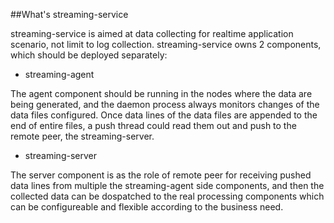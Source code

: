 ##What's streaming-service

streaming-service is aimed at data collecting for realtime application scenario, not limit to log collection. streaming-service owns 2 components, which should be deployed separately:

* streaming-agent

The agent component should be running in the nodes where the data are being generated, and the daemon process always monitors changes of the data files configured. Once data lines of the data files are appended to the end of entire files, a push thread could read them out and push to the remote peer, the streaming-server.

* streaming-server

The server component is as the role of remote peer for receiving pushed data lines from multiple the streaming-agent side components, and then the collected data can be dospatched to the real processing components which can be configureable and flexible according to the business need.


